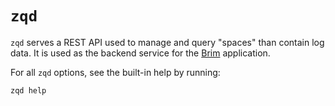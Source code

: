 # `zqd`

`zqd` serves a REST API used to manage and query "spaces" than contain log
 data. It is used as the backend service for the [Brim](https://github.com/brimdata/brim)
application.

For all `zqd` options, see the built-in help by running:

```
zqd help
```
